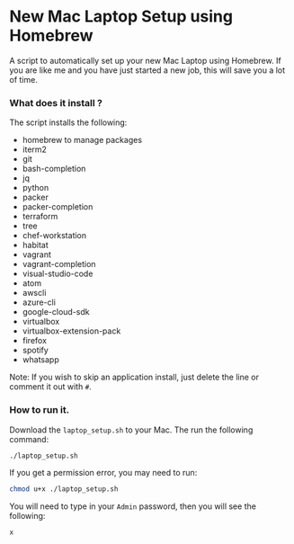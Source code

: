 # New Mac Laptop Setup using Homebrew
A script to automatically set up your new Mac Laptop using Homebrew.  If you are like me and you have just started a new job, this will save you a lot of time.
  
### What does it install ?
The script installs the following:
- homebrew to manage packages
- iterm2
- git
- bash-completion
- jq
- python
- packer
- packer-completion
- terraform
- tree
- chef-workstation
- habitat
- vagrant
- vagrant-completion
- visual-studio-code
- atom
- awscli
- azure-cli
- google-cloud-sdk
- virtualbox
- virtualbox-extension-pack
- firefox
- spotify
- whatsapp
  
Note: If you wish to skip an application install, just delete the line or comment it out with `#`.
  
### How to run it.
Download the `laptop_setup.sh` to your Mac.  The run the following command:  
```bash
./laptop_setup.sh
```
  
If you get a permission error, you may need to run:  
```bash
chmod u+x ./laptop_setup.sh
```
  
You will need to type in your `Admin` password, then you will see the following:
```bash
x
```
